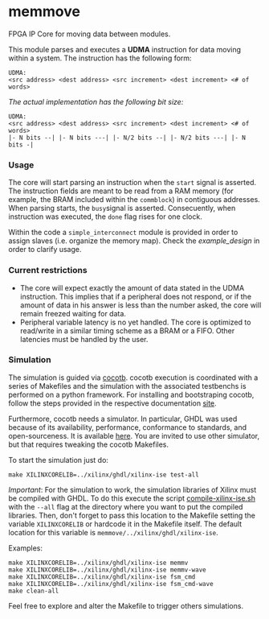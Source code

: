 # memmove
FPGA IP Core for moving data between modules.

This module parses and executes a **UDMA** instruction for data moving within a system.
The instruction has the following form:

```
UDMA:
<src address> <dest address> <src increment> <dest increment> <# of words>

```

_The actual implementation has the following bit size:_

```
UDMA:
<src address> <dest address> <src increment> <dest increment> <# of words>
|- N bits --| |- N bits ---| |- N/2 bits --| |- N/2 bits ---| |- N bits -|

```

### Usage
The core will start parsing an instruction when the `start` signal is asserted. The instruction fields are meant to be read from a RAM memory (for example, the BRAM included within the `commblock`) in contiguous addresses.
When parsing starts, the `busy`signal is asserted. Consecuently, when instruction was executed, the `done` flag rises for one clock.

Within the code a `simple_interconnect` module is provided in order to assign slaves (i.e. organize the memory map). Check the _example_design_ in order to clarify usage.

### Current restrictions
* The core will expect exactly the amount of data stated in the UDMA instruction. This implies that if a peripheral does not respond, or if the amount of data in his answer is less than the number asked, the core will remain freezed waiting for data.
* Peripheral variable latency is no yet handled. The core is optimized to read/write in a similar timing scheme as a BRAM or a FIFO. Other latencies must be handled by the user. 

### Simulation

The simulation is guided via [cocotb](https://github.com/potentialventures/cocotb). 
cocotb execution is coordinated with a series of Makefiles and the simulation with the associated testbenchs is performed on a python framework. For installing and bootstraping cocotb, follow the steps provided in the respective documentation [site](https://cocotb.readthedocs.io/en/latest/quickstart.html).

Furthermore, cocotb needs a simulator. In particular, GHDL was used because of its availability, performance, conformance to standards, and open-sourceness. It is available [here](https://github.com/ghdl/ghdl). You are invited to use other simulator, but that requires tweaking the cocotb Makefiles.

To start the simulation just do:

```
make XILINXCORELIB=../xilinx/ghdl/xilinx-ise test-all
```

*Important*: For the simulation to work, the simulation libraries of Xilinx must be compiled with GHDL. To do this execute the script [compile-xilinx-ise.sh](https://github.com/ghdl/ghdl/tree/master/libraries/vendors) with the `--all` flag at the directory where you want to put the compiled libraries.
Then, don't forget to pass this location to the Makefile setting the variable `XILINXCORELIB` or hardcode it in the Makefile itself. The default location for this variable is `memmove/../xilinx/ghdl/xilinx-ise`.

Examples:
```
make XILINXCORELIB=../xilinx/ghdl/xilinx-ise memmv
make XILINXCORELIB=../xilinx/ghdl/xilinx-ise memmv-wave
make XILINXCORELIB=../xilinx/ghdl/xilinx-ise fsm_cmd
make XILINXCORELIB=../xilinx/ghdl/xilinx-ise fsm_cmd-wave
make clean-all
```

Feel free to explore and alter the Makefile to trigger others simulations.